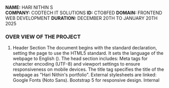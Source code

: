 **NAME:** HARI NITHIN S <BR>
**COMPANY:** CODTECH IT SOLUTIONS
**ID:** CTO8FED
**DOMAIN:** FRONTEND WEB DEVELOPMENT
**DURATION:** DECEMBER 20TH TO JANUARY 20TH 2025

### OVER VIEW OF THE PROJECT
1. Header Section
The document begins with the standard <!DOCTYPE html> declaration, setting the page to use the HTML5 standard.
It sets the language of the webpage to English (<html lang="en">).
The head section includes:
Meta tags for character encoding (UTF-8) and viewport settings to ensure responsiveness on mobile devices.
The title tag specifies the title of the webpage as "Hari Nithin's portfolio".
External stylesheets are linked:
Google Fonts (Noto Sans).
Bootstrap 5 for responsive design.
Internal <style> is used to import Google Fonts again (though it’s redundant) and styles for a dropdown menu.
2. Navbar
A navigation bar (<nav>) uses Bootstrap classes for styling.
Contains a brand name with "Hari Nithin S" and a dropdown menu with links to different sections of the portfolio (Home, About, Skills, Contact).
The dropdown menu (.dropdown) uses custom styles to display a list of links when hovered over.
3. Home Section
The "Home" section introduces the portfolio owner with a background image (using background-image).
Contains a heading ("hi i'am Hari Nithin S") and a subheading ("i am a college student").
There's a call-to-action button (connect with me), which links to a WhatsApp number.
4. About Section
The "About" section also uses a background image and contains an introduction to Hari Nithin S.
A short description of his academic background and interests is provided, including his passion for learning programming, data analysis, and sports like handball.
The section has a two-column layout, with text on the left and an image placeholder on the right (though no image source is specified).
5. Skills Section
The "Skills" section showcases two skills: HTML and CSS, each represented by a card with an image and a brief description of the proficiency level.
The section is styled with a background image and contains a heading.
6. Contact Section
The "Contact" section is designed to allow visitors to reach out via a form.
It includes input fields for the user’s name, email, mobile number, and a message textarea.
A "Submit" button at the bottom allows users to send their contact information (although no action is set for the form).
7. Footer
The footer at the bottom contains a copyright statement, noting that the portfolio is designed and developed by Hari Nithin S.
Notes and Potential Improvements:
Redundant @import statement: The Google Fonts @import in both the <head> and within the <style> tags is unnecessary. It can be removed from the <style> section.
Broken Image Sources: In the About section, the src attribute for the image tag is empty (src=""). You should provide an actual image URL to display the image.
Missing Form Action: The contact form doesn't specify an action attribute, meaning the form won't actually send data anywhere when submitted. It should be linked to a backend or API to handle form submissions.
Bootstrap Missing JS: To enable the dropdown functionality properly, Bootstrap's JavaScript files should be included, as they provide the interaction (for example, the collapsible menu). This is missing in the code, but it could be added at the end of the <body> section:
html

<script src="https://cdn.jsdelivr.net/npm/bootstrap@5.3.3/dist/js/bootstrap.bundle.min.js"></script>

Mobile Compatibility: The website uses Bootstrap for responsiveness, which should work well on mobile devices, but it’s always good to test on different screen sizes.
